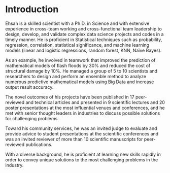# Introduction

Ehsan is a skilled scientist with a Ph.D. in Science and with extensive experience in cross-team working and cross-functional
team leadership to design, develop, and validate complex data science projects and codes in a timely manner. He is proficient
in Statistical techniques such as probability, regression, correlation, statistical significance, and machine learning models
(linear and logistic regressions, random forest, KNN, Naïve Bayes).

As an example, he involved in teamwork that improved the prediction of mathematical models of flash floods by 30% and reduced
the cost of structural damage by 10%. He managed a group of 5 to 10 scientists and researchers to design and perform an
ensemble method to analyze numerous predictive mathematical models using Big Data and increase output result accuracy. 

The novel outcomes of his projects have been published in 17 peer-reviewed and technical articles and presented in 9 scientific
lectures and 20 poster presentations at the most influential venues and conferences, and he met with senior thought leaders in
industries to discuss possible solutions for challenging problems.

Toward his community services, he was an invited judge to evaluate and provide advice to student presentations at the
scientific conferences and was an invited reviewer of more than 10 scientific manuscripts for peer-reviewed publications.

With a diverse background, he is proficient at learning new skills rapidly in order to convey unique solutions to the most
challenging problems in the industry. 

